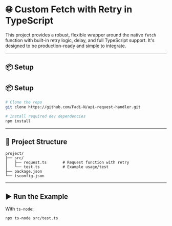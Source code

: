 # 🌐 Custom Fetch with Retry in TypeScript

This project provides a robust, flexible wrapper around the native `fetch` function with built-in retry logic, delay, and full TypeScript support. It's designed to be production-ready and simple to integrate.

---

## 📦 Setup

## 📦 Setup

```bash
# Clone the repo
git clone https://github.com/Fadi-N/api-request-handler.git

# Install required dev dependencies
npm install
```

---

## 📁 Project Structure

```
project/
├── src/
│   ├── request.ts       # Request function with retry
│   └── test.ts          # Example usage/test
├── package.json
└── tsconfig.json
```
---

## ▶️ Run the Example

With `ts-node`:
```bash
npx ts-node src/test.ts
```